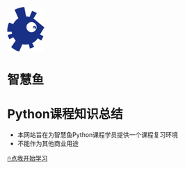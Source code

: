 <img src='_media/icon.png' alt='logo' style='zoom:10%;'/>

# 智慧鱼
# Python课程知识总结
- 本网站旨在为智慧鱼Python课程学员提供一个课程复习环境
- 不能作为其他商业用途

[🖱点我开始学习](README)